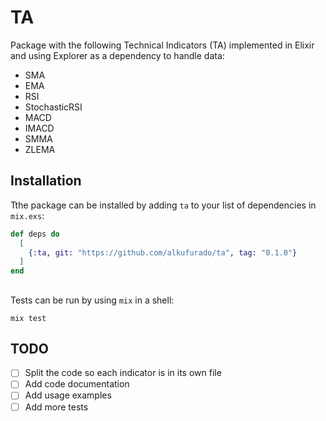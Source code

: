 # TA

Package with the following Technical Indicators (TA) implemented in Elixir and using Explorer as a dependency to handle data:

- SMA
- EMA
- RSI
- StochasticRSI
- MACD
- IMACD
- SMMA
- ZLEMA

## Installation

Tthe package can be installed by adding `ta` to your list of dependencies in `mix.exs`:

```elixir
def deps do
  [
    {:ta, git: "https://github.com/alkufurado/ta", tag: "0.1.0"}
  ]
end
```

## 

Tests can be run by using `mix` in a shell:

`mix test`

## TODO

- [ ] Split the code so each indicator is in its own file
- [ ] Add code documentation
- [ ] Add usage examples
- [ ] Add more tests
